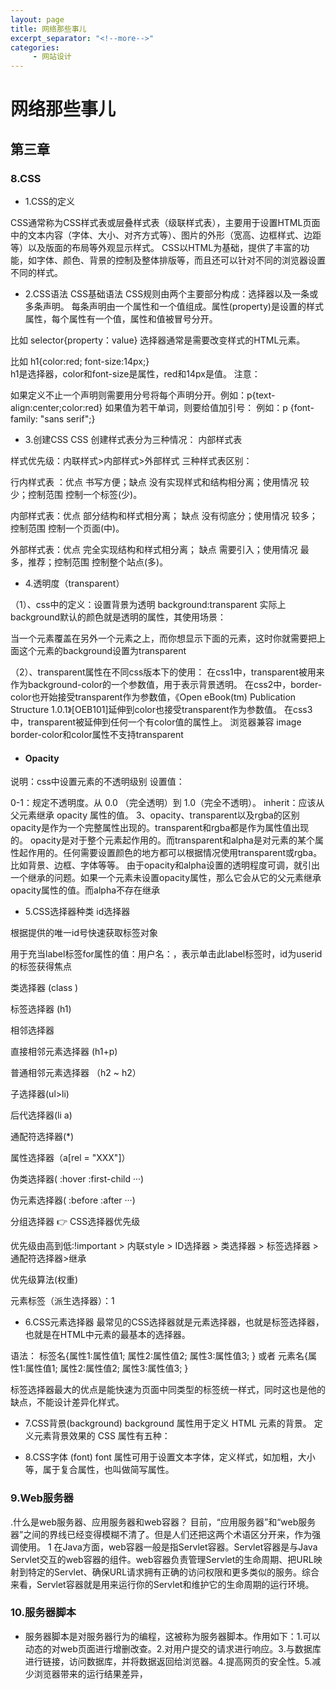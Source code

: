 ```yaml
---
layout: page
title: 网络那些事儿
excerpt_separator: "<!--more-->"
categories:
     - 网站设计
---
```


# 网络那些事儿



## 第三章

### 8.CSS
- 1.CSS的定义

CSS通常称为CSS样式表或层叠样式表（级联样式表），主要用于设置HTML页面中的文本内容（字体、大小、对齐方式等）、图片的外形（宽高、边框样式、边距等）以及版面的布局等外观显示样式。
CSS以HTML为基础，提供了丰富的功能，如字体、颜色、背景的控制及整体排版等，而且还可以针对不同的浏览器设置不同的样式。

- 2.CSS语法
CSS基础语法
CSS规则由两个主要部分构成：选择器以及一条或多条声明。
每条声明由一个属性和一个值组成。属性(property)是设置的样式属性，每个属性有一个值，属性和值被冒号分开。

比如 selector{property：value}
选择器通常是需要改变样式的HTML元素。

比如 h1{color:red; font-size:14px;}  
h1是选择器，color和font-size是属性，red和14px是值。
注意：

如果定义不止一个声明则需要用分号将每个声明分开。例如：p{text-align:center;color:red}
如果值为若干单词，则要给值加引号： 例如：p {font-family: "sans serif";}


- 3.创建CSS
CSS 创建样式表分为三种情况：
内部样式表



样式优先级：内联样式>内部样式>外部样式
三种样式表区别：

行内样式表 ：优点 书写方便；缺点 没有实现样式和结构相分离；使用情况 较少；控制范围 控制一个标签(少)。

内部样式表：优点 部分结构和样式相分离； 缺点 没有彻底分；使用情况 较多；控制范围 控制一个页面(中)。

外部样式表：优点 完全实现结构和样式相分离； 缺点 需要引入；使用情况 最多，推荐；控制范围 控制整个站点(多)。
- 4.透明度（transparent）

（1）、css中的定义：设置背景为透明
background:transparent
实际上background默认的颜色就是透明的属性，其使用场景：

当一个元素覆盖在另外一个元素之上，而你想显示下面的元素，这时你就需要把上面这个元素的background设置为transparent

（2）、transparent属性在不同css版本下的使用：
在css1中，transparent被用来作为background-color的一个参数值，用于表示背景透明。
在css2中，border-color也开始接受transparent作为参数值，《Open eBook(tm) Publication Structure 1.0.1》[OEB101]延伸到color也接受transparent作为参数值。
在css3中，transparent被延伸到任何一个有color值的属性上。
浏览器兼容
image
border-color和color属性不支持transparent


- #### Opacity
说明：css中设置元素的不透明级别
设置值：

0-1：规定不透明度。从 0.0 （完全透明）到 1.0（完全不透明）。
inherit：应该从父元素继承 opacity 属性的值。
3、opacity、transparent以及rgba的区别
opacity是作为一个完整属性出现的。transparent和rgba都是作为属性值出现的。
opacity是对于整个元素起作用的。而transparent和alpha是对元素的某个属性起作用的。任何需要设置颜色的地方都可以根据情况使用transparent或rgba。比如背景、边框、字体等等。
由于opacity和alpha设置的透明程度可调，就引出一个继承的问题。如果一个元素未设置opacity属性，那么它会从它的父元素继承opacity属性的值。而alpha不存在继承


-  5.CSS选择器种类
id选择器

根据提供的唯一id号快速获取标签对象

用于充当label标签for属性的值：用户名：，表示单击此label标签时，id为userid的标签获得焦点

类选择器 (class )

标签选择器 (h1)

相邻选择器

直接相邻元素选择器 (h1+p)

普通相邻元素选择器 （h2 ~ h2）

子选择器(ul>li)

后代选择器(li a)

通配符选择器(*)

属性选择器（a[rel = "XXX"]）

伪类选择器( :hover :first-child ···)

伪元素选择器( :before :after ···)

分组选择器 👉
CSS选择器优先级

优先级由高到低:!important > 内联style > ID选择器 > 类选择器 > 标签选择器 > 通配符选择器>继承

优先级算法(权重)

元素标签（派生选择器）：1



-  6.CSS元素选择器
最常见的CSS选择器就是元素选择器，也就是标签选择器，也就是在HTML中元素的最基本的选择器。

语法：
标签名{属性1:属性值1; 属性2:属性值2; 属性3:属性值3; }  或者
元素名{属性1:属性值1; 属性2:属性值2; 属性3:属性值3; }

标签选择器最大的优点是能快速为页面中同类型的标签统一样式，同时这也是他的缺点，不能设计差异化样式。

- 7.CSS背景(background)
background 属性用于定义 HTML 元素的背景。
定义元素背景效果的 CSS 属性有五种：


-  8.CSS字体 (font)
font 属性可用于设置文本字体，定义样式，如加粗，大小等，属于复合属性，也叫做简写属性。

### 9.Web服务器
.什么是web服务器、应用服务器和web容器？
目前，“应用服务器”和“web服务器”之间的界线已经变得模糊不清了。但是人们还把这两个术语区分开来，作为强调使用。
1
在Java方面，web容器一般是指Servlet容器。Servlet容器是与Java Servlet交互的web容器的组件。web容器负责管理Servlet的生命周期、把URL映射到特定的Servlet、确保URL请求拥有正确的访问权限和更多类似的服务。综合来看，Servlet容器就是用来运行你的Servlet和维护它的生命周期的运行环境。

### 10.服务器脚本
- 服务器脚本是对服务器行为的编程，这被称为服务器脚本。作用如下：1.可以动态的对web页面进行增删改查。2.对用户提交的请求进行响应。3.与数据库进行链接，访问数据库，并将数据返回给浏览器。4.提高网页的安全性。5.减少浏览器带来的运行结果差异，
